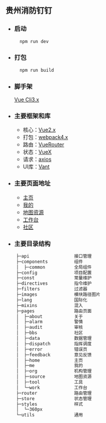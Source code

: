 
## 贵州消防钉钉

- ### 启动
  ``` bash
    npm run dev
  ```

- ### 打包
  ``` bash
    npm run build
  ```

- ### 脚手架
  [Vue Cli3.x](https://cli.vuejs.org/zh/)
- ### 主要框架和库
  - 核心：[Vue2.x](https://cn.vuejs.org/v2/guide/)
  - 打包：[webpack4.x](https://webpack.js.org/concepts/)
  - 路由：[VueRouter](https://router.vuejs.org/zh/)
  - 状态：[VueX](https://vuex.vuejs.org/zh/)
  - 请求：[axios](https://github.com/axios/axios)
  - UI库：[Vant](https://youzan.github.io/vant/)

- ### 主要页面地址
  - [主页](http://localhost:8080/home/index)
  - [我的](http://localhost:8080/me/info)
  - [地图资源](http://localhost:8080/source)
  - [工作台](http://localhost:8080/work)
  - [社区](http://localhost:8080/bbs)
- ### 主要目录结构
``` bash
    ├─api                 接口管理
    ├─components          组件
    │  ├─common           全局组件 
    ├─config              项目配置
    ├─const               常量维护
    ├─directives          指令维护
    ├─filters             过滤器
    ├─images              模块路径图片        
    ├─lang                国际化
    ├─mixins              混入
    ├─pages               路由页面
    │  ├─about            关于
    │  ├─alarm            警情
    │  ├─audit            审核
    │  ├─bbs              社区
    │  ├─data             数据管理
    │  ├─dispatch         指挥调度
    │  ├─error            错误页
    │  ├─feedback         意见反馈
    │  ├─home             主页
    │  ├─me               我的
    │  ├─org              机构管理
    │  ├─source           地图资源
    │  ├─tool             工具
    │  └─work             工作台
    ├─router              路由管理
    ├─store               状态管理
    ├─styles              样式
    │  └─360px
    └─utils               通用
```
